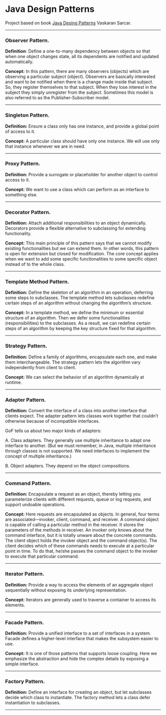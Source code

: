 # Java Design Patterns
Project based on book [Java Desing Patterns](<https://books.google.com.mx/books?id=vPt9DwAAQBAJ&printsec=frontcover&dq=java+design+patterns+vaskaran&hl=es-419&sa=X&ved=0ahUKEwiRytzx06XjAhUPUK0KHfRRC4IQ6AEILDAA#v=onepage&q=java%20design%20patterns%20vaskaran&f=false>) Vaskaran Sarcar.

---

### Observer Pattern.

**Definition**: Define a one-to-many dependency between objects so that when one object changes state,
all its dependents are notified and updated automatically.

**Concept:** In this pattern, there are many observers (objects) which are observing a particular subject (object). Observers are basically interested and want to be notified when there is a change made inside that subject. So, they register themselves to that subject. When they lose interest in the subject they simply unregister from the subject. Sometimes this model is also referred to as the Publisher-Subscriber model.

---

### Singleton Pattern.

**Definition:** Ensure a class only has one instance, and provide a global point of access to it.

**Concept:** A particular class should have only one instance. We will use only that instance whenever we are in need.

---

### Proxy Pattern.

**Definition:** Provide a surrogate or placeholder for another object to control access to it.

**Concept:** We want to use a class which can perform as an interface to something else.

---

### Decorator Pattern.

**Definition:** Attach additional responsibilities to an object dynamically. Decorators provide a flexible
alternative to subclassing for extending functionality.

**Concept:** This main principle of this pattern says that we cannot modify existing functionalities but we can extend them.  In other words, this pattern is open for extension but closed for modification. The core concept applies when we want to add some specific functionalities to some specific object instead of to the
whole class.

---

### Template Method Pattern.

**Definition:** Define the skeleton of an algorithm in an operation, deferring some steps to subclasses. The
template method lets subclasses redefine certain steps of an algorithm without changing the algorithm’s
structure.

**Concept:** In a template method, we define the minimum or essential structure of an algorithm. Then we defer some functionalities (responsibilities) to the subclasses. As a result, we can redefine certain steps of an algorithm by keeping the key structure fixed for that algorithm.

---

### Strategy Pattern.

**Definition:** Define a family of algorithms, encapsulate each one, and make them interchangeable. The
strategy pattern lets the algorithm vary independently from client to client.

**Concept:** We can select the behavior of an algorithm dynamically at runtime.

---

### Adapter Pattern.

**Definition:** Convert the interface of a class into another interface that clients expect. The adapter
pattern lets classes work together that couldn’t otherwise because of incompatible interfaces.

GoF tells us about two major kinds of adapters:

A. Class adapters. They generally use multiple inheritance to adapt one interface to
another. (But we must remember, in Java, multiple inheritance through classes is not
supported. We need interfaces to implement the concept of multiple inheritance.)

B. Object adapters. They depend on the object compositions.

----

### Command Pattern.

**Definition:** Encapsulate a request as an object, thereby letting you parameterize clients with different
requests, queue or log requests, and support undoable operations.

**Concept:** Here requests are encapsulated as objects. In general, four terms are associated—invoker, client, command, and receiver. A command object is capable of calling a particular method in the receiver. It stores the parameters of the methods in receiver. An invoker only knows about the command interface, but it is totally unware about the concrete commands. The client object holds the invoker object and the command object(s). The client decides which of these commands needs to execute at a particular point in time. To do that, he/she passes the command object to the invoker to execute that particular command.

---

### Iterator Pattern.

**Definition:** Provide a way to access the elements of an aggregate object sequentially without exposing
its underlying representation.

**Concept:** Iterators are generally used to traverse a container to access its elements.

---

### Facade Pattern.

**Definition:** Provide a unified interface to a set of interfaces in a system. Facade defines a higher-level
interface that makes the subsystem easier to use.

**Concept:** It is one of those patterns that supports loose coupling. Here we emphasize the abstraction and hide the complex details by exposing a simple interface.

----

### Factory Pattern.

**Definition:** Define an interface for creating an object, but let subclasses decide which class to
instantiate. The factory method lets a class defer instantiation to subclasses.

---

